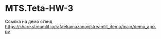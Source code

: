# MTS.Teta-HW-3
Ссылка на демо стенд https://share.streamlit.io/rafaelramazanov/streamlit_demo/main/demo_app.py
